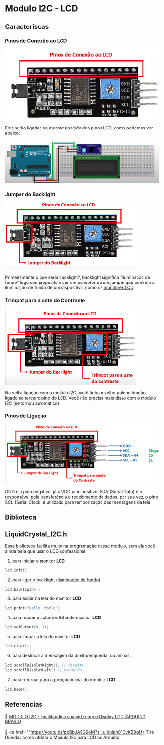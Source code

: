 # Modulo I2C - **LCD**
## Caracteriscas
### Pinos de Conexão ao LCD
![pinos superiores](image.png)

Eles serão ligados na *mesma posição* dos pinos LCD, como podemos ver abaixo:

![protoboard+pinos](image-1.png)

### Jumper do Backlight
![jumper backlight](image-2.png)

Primeiramente o que seria backlight?, backlight significa "iluminação de fundo" logo seu proposito e ser um conector ou um jumper que controla a iluminação de fundo de um dispositivo, como os <u>monitores LCD</u>.

### Trimpot para ajuste do Contraste
![trimpot contraste](image-3.png)

Na velha ligação sem o modulo I2C, você tinha o velho potenciômetro ligado no terceiro pino do LCD. Você não precisa mais disso com o modulo I2C (se tornou automático).

### Pinos de Ligação
![pinos de ligação](image-4.png)

GND e o pino negativo, já o VCC pino positivo.
SDA (Serial Data) é o responsável pela transferência e recebimento de dados. por sua vez, o pino SCL (Serial Clock) é utilizado para temporização das mensagens da tela.

## Biblioteca
## LiquidCrystal_I2C.h
Essa biblioteca facilita muito na programação desse modulo, sem ela você ainda teria que usar o LCD confessional
1. para iniciar o monitor **LCD**
```c++
lcd.init();
```
2. para ligar o backlight (<u>iluminação de fundo</u>)
```c++
lcd.backligth();
```
3. para exibir na tela do monitor **LCD**
```c++
lcd.print("Hello, World");
```
4.  para mudar a coluna e linha do monitor **LCD**
```c++
lcd.setCursor(0, 1);
```
5. para limpar a tela do monitor **LCD**
```c++
lcd.clear();
```
6. para deslocar a mensagem da direita/esquerda, ou ambas
```c++
lcd.scrollDisplayRight(); // direita
lcd.scrollDisplayLeft() // esquerda 
```
7. para retornar para a posição inicial do monitor **LCD**
```c++
lcd.home();
```

## Referencias
🎥 <a href="https://youtu.be/jWE0R7fG4k4?si=tyvBB7pjepWt-oCU"> MÓDULO I2C - Facilitando a sua vida com o Display LCD (ARDUINO BRASIL) </a> <br> <br>
🎥 <a href=""https://youtu.be/pcBbJA9G9oM?si=ujbulpn81CvKZ9gU> Tira Dúvidas como utilizar o Módulo I2c para LCD no Arduino </a>
